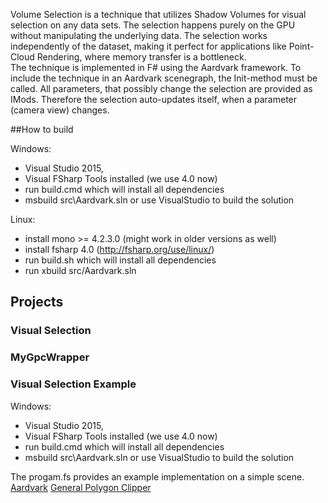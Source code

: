 
Volume Selection is a technique that utilizes Shadow Volumes for visual selection on any data sets. The selection happens purely on the GPU without manipulating the underlying data. The selection works independently of the dataset, making it perfect for applications like Point-Cloud Rendering, where memory transfer is a bottleneck.  
The technique is implemented in F# using the Aardvark framework. 
To include the technique in an Aardvark scenegraph, the Init-method must be called. All parameters, that possibly change the selection are provided as IMods. Therefore the selection auto-updates itself, when a parameter (camera view) changes. 

##How to build

Windows:
- Visual Studio 2015,
- Visual FSharp Tools installed (we use 4.0 now) 
- run build.cmd which will install all dependencies
- msbuild src\Aardvark.sln or use VisualStudio to build the solution

Linux:
- install mono >= 4.2.3.0 (might work in older versions as well)
- install fsharp 4.0 (http://fsharp.org/use/linux/)
- run build.sh which will install all dependencies
- run xbuild src/Aardvark.sln

## Projects
### Visual Selection
### MyGpcWrapper
### Visual Selection Example


Windows:
- Visual Studio 2015,
- Visual FSharp Tools installed (we use 4.0 now) 
- run build.cmd which will install all dependencies
- msbuild src\Aardvark.sln or use VisualStudio to build the solution

The progam.fs provides an example implementation on a simple scene. 
[Aardvark](https://github.com/vrvis/aardvark)
[General Polygon Clipper](http://www.cs.man.ac.uk/~toby/gpc/)

